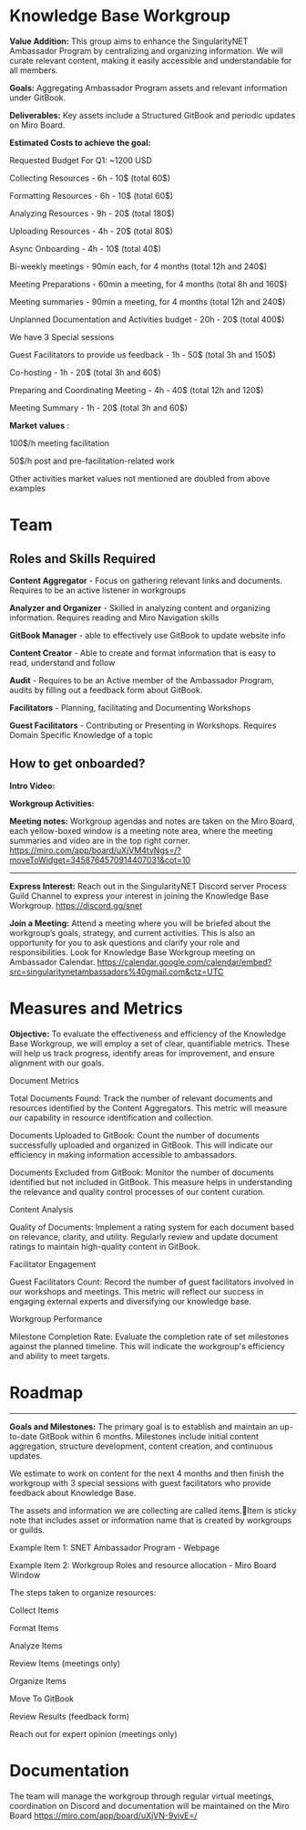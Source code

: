 # Knowledge Base Workgroup



**Value Addition:** This group aims to enhance the SingularityNET Ambassador Program by centralizing and organizing information. We will curate relevant content, making it easily accessible and understandable for all members.



**Goals:** Aggregating Ambassador Program assets and relevant information under GitBook.



**Deliverables:** Key assets include a Structured GitBook and periodic updates on Miro Board.



**Estimated Costs to achieve the goal:**



Requested Budget For Q1: ~1200 USD



Collecting Resources - 6h - 10$ (total 60$)

Formatting Resources - 6h - 10$ (total 60$)

Analyzing Resources - 9h - 20$ (total 180$)

Uploading Resources - 4h - 20$ (total 80$)



Async Onboarding - 4h - 10$ (total 40$)

Bi-weekly meetings - 90min each, for 4 months (total 12h and 240$)

Meeting Preparations - 60min a meeting, for 4 months (total 8h and 160$)

Meeting summaries - 90min a meeting, for 4 months (total 12h and 240$)



Unplanned Documentation and Activities budget - 20h - 20$ (total 400$)



We have 3 Special sessions

Guest Facilitators to provide us feedback - 1h - 50$ (total 3h and 150$)

Co-hosting - 1h - 20$ (total 3h and 60$)

Preparing and Coordinating Meeting - 4h - 40$ (total 12h and 120$)

Meeting Summary - 1h - 20$ (total 3h and 60$)



**Market values** :

100$/h meeting facilitation

50$/h post and pre-facilitation-related work

Other activities market values not mentioned are doubled from above examples



# Team

## Roles and Skills Required

**Content Aggregator** - Focus on gathering relevant links and documents. Requires to be an active listener in workgroups

**Analyzer and Organizer** - Skilled in analyzing content and organizing information. Requires reading and Miro Navigation skills

**GitBook Manager** - able to effectively use GitBook to update website info

**Content Creator** - Able to create and format information that is easy to read, understand and follow

**Audit** - Requires to be an Active member of the Ambassador Program, audits by filling out a feedback form about GitBook.

**Facilitators** - Planning, facilitating and Documenting Workshops

**Guest Facilitators** - Contributing or Presenting in Workshops. Requires Domain Specific Knowledge of a topic



## How to get onboarded?

**Intro Video:**

**Workgroup Activities:**

**Meeting notes:** Workgroup agendas and notes are taken on the Miro Board, each yellow-boxed window is a meeting note area, where the meeting summaries and video are in the top right corner. https://miro.com/app/board/uXjVM4tvNgs=/?moveToWidget=3458764570914407031&cot=10

****

**Express Interest:** Reach out in the SingularityNET Discord server Process Guild Channel to express your interest in joining the Knowledge Base Workgroup. https://discord.gg/snet



**Join a Meeting:** Attend a meeting where you will be briefed about the workgroup’s goals, strategy, and current activities. This is also an opportunity for you to ask questions and clarify your role and responsibilities. Look for Knowledge Base Workgroup meeting on Ambassador Calendar. https://calendar.google.com/calendar/embed?src=singularitynetambassadors%40gmail.com&ctz=UTC



# Measures and Metrics

**Objective:** To evaluate the effectiveness and efficiency of the Knowledge Base Workgroup, we will employ a set of clear, quantifiable metrics. These will help us track progress, identify areas for improvement, and ensure alignment with our goals.



Document Metrics

Total Documents Found: Track the number of relevant documents and resources identified by the Content Aggregators. This metric will measure our capability in resource identification and collection.

Documents Uploaded to GitBook: Count the number of documents successfully uploaded and organized in GitBook. This will indicate our efficiency in making information accessible to ambassadors.

Documents Excluded from GitBook: Monitor the number of documents identified but not included in GitBook. This measure helps in understanding the relevance and quality control processes of our content curation.

Content Analysis

Quality of Documents: Implement a rating system for each document based on relevance, clarity, and utility. Regularly review and update document ratings to maintain high-quality content in GitBook.

Facilitator Engagement

Guest Facilitators Count: Record the number of guest facilitators involved in our workshops and meetings. This metric will reflect our success in engaging external experts and diversifying our knowledge base.

Workgroup Performance

Milestone Completion Rate: Evaluate the completion rate of set milestones against the planned timeline. This will indicate the workgroup's efficiency and ability to meet targets.

# Roadmap

****

**Goals and Milestones:** The primary goal is to establish and maintain an up-to-date GitBook within 6 months. Milestones include initial content aggregation, structure development, content creation, and continuous updates.



We estimate to work on content for the next 4 months and then finish the workgroup with 3 special sessions with guest facilitators who provide feedback about Knowledge Base.



The assets and information we are collecting are called items.Item is sticky note that includes asset or information name that is created by workgroups or guilds.

Example Item 1: SNET Ambassador Program - Webpage

Example Item 2: Workgroup Roles and resource allocation - Miro Board Window



The steps taken to organize resources:

Collect Items

Format Items

Analyze Items

Review Items (meetings only)

Organize Items

Move To GitBook

Review Results (feedback form)

Reach out for expert opinion (meetings only)



# Documentation

The team will manage the workgroup through regular virtual meetings, coordination on Discord and documentation will be maintained on the Miro Board https://miro.com/app/board/uXjVN-9yivE=/



